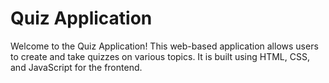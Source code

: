 # Quiz Application
Welcome to the Quiz Application! This web-based application allows users to create and take quizzes on various topics. It is built using  HTML, CSS, and JavaScript for the frontend.
# 
